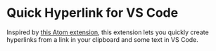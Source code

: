 # Quick Hyperlink for VS Code

Inspired by [this Atom extension](<https://github.com/shwetank/quickhyperlink>),
this extension lets you quickly create hyperlinks from a link in your clipboard and some text in VS Code.

